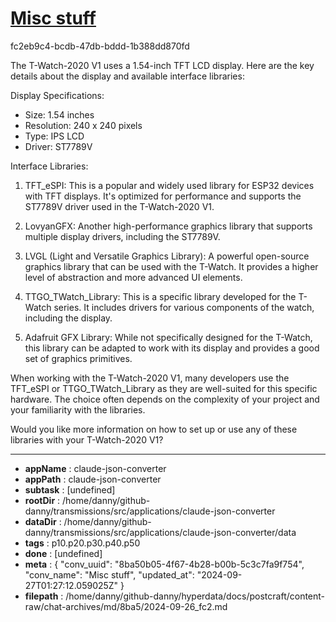 # [Misc stuff](https://claude.ai/chat/8ba50b05-4f67-4b28-b00b-5c3c7fa9f754)

fc2eb9c4-bcdb-47db-bddd-1b388dd870fd

 The T-Watch-2020 V1 uses a 1.54-inch TFT LCD display. Here are the key details about the display and available interface libraries:

Display Specifications:
- Size: 1.54 inches
- Resolution: 240 x 240 pixels
- Type: IPS LCD
- Driver: ST7789V

Interface Libraries:
1. TFT_eSPI: This is a popular and widely used library for ESP32 devices with TFT displays. It's optimized for performance and supports the ST7789V driver used in the T-Watch-2020 V1.

2. LovyanGFX: Another high-performance graphics library that supports multiple display drivers, including the ST7789V.

3. LVGL (Light and Versatile Graphics Library): A powerful open-source graphics library that can be used with the T-Watch. It provides a higher level of abstraction and more advanced UI elements.

4. TTGO_TWatch_Library: This is a specific library developed for the T-Watch series. It includes drivers for various components of the watch, including the display.

5. Adafruit GFX Library: While not specifically designed for the T-Watch, this library can be adapted to work with its display and provides a good set of graphics primitives.

When working with the T-Watch-2020 V1, many developers use the TFT_eSPI or TTGO_TWatch_Library as they are well-suited for this specific hardware. The choice often depends on the complexity of your project and your familiarity with the libraries.

Would you like more information on how to set up or use any of these libraries with your T-Watch-2020 V1?

---

* **appName** : claude-json-converter
* **appPath** : claude-json-converter
* **subtask** : [undefined]
* **rootDir** : /home/danny/github-danny/transmissions/src/applications/claude-json-converter
* **dataDir** : /home/danny/github-danny/transmissions/src/applications/claude-json-converter/data
* **tags** : p10.p20.p30.p40.p50
* **done** : [undefined]
* **meta** : {
  "conv_uuid": "8ba50b05-4f67-4b28-b00b-5c3c7fa9f754",
  "conv_name": "Misc stuff",
  "updated_at": "2024-09-27T01:27:12.059025Z"
}
* **filepath** : /home/danny/github-danny/hyperdata/docs/postcraft/content-raw/chat-archives/md/8ba5/2024-09-26_fc2.md